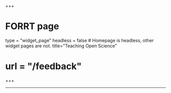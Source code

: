 +++
# FORRT page
type = "widget_page"
headless = false  # Homepage is headless, other widget pages are not.
title="Teaching Open Science"
# url = "/feedback"
+++

****
